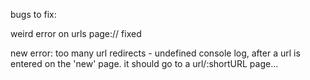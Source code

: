 bugs to fix:

weird error on urls page:// fixed

new error: too many url redirects - undefined console log, after a url is entered on the 'new' page. it should go to a url/:shortURL page... 